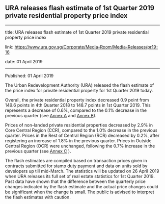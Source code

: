 ## URA releases flash estimate of 1st Quarter 2019 private residential property price index

---

title: URA releases flash estimate of 1st Quarter 2019 private residential property price index

link: https://www.ura.gov.sg/Corporate/Media-Room/Media-Releases/pr19-16

date: 01 April 2019

---

Published: 01 April 2019

The Urban Redevelopment Authority (URA) released the flash estimate of the price index for private residential property for 1st Quarter 2019 today.

Overall, the private residential property index decreased 0.9 point from 149.6 points in 4th Quarter 2018 to 148.7 points in 1st Quarter 2019. This represents a decrease of 0.6%, compared to the 0.1% decrease in the previous quarter (see [Annex A](https://www.ura.gov.sg/-/media/Corporate/Media-Room/2019/Apr/pr19-16a.pdf) and [Annex B](https://www.ura.gov.sg/-/media/Corporate/Media-Room/2019/Apr/pr19-16b.pdf)).

Prices of non-landed private residential properties decreased by 2.9% in Core Central Region (CCR), compared to the 1.0% decrease in the previous quarter. Prices in the Rest of Central Region (RCR) decreased by 0.2%, after registering an increase of 1.8% in the previous quarter. Prices in Outside Central Region (OCR) were unchanged, following the 0.7% increase in the previous quarter (see [Annex C](https://www.ura.gov.sg/-/media/Corporate/Media-Room/2019/Apr/pr19-16c.pdf) ).

The flash estimates are compiled based on transaction prices given in contracts submitted for stamp duty payment and data on units sold by developers up till mid-March. The statistics will be updated on 26 April 2019 when URA releases its full set of real estate statistics for 1st Quarter 2019. Past data have shown that the difference between the quarterly price changes indicated by the flash estimate and the actual price changes could be significant when the change is small. The public is advised to interpret the flash estimates with caution.
